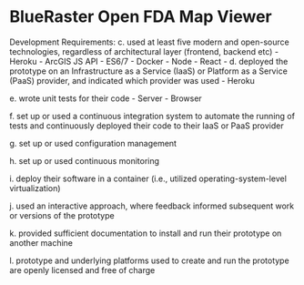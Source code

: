 # BlueRaster Open FDA Map Viewer

Development Requirements:
c. used at least five modern and open-source technologies, regardless of architectural layer
(frontend, backend etc)
    - Heroku 
    - ArcGIS JS API
    - ES6/7
    - Docker
    - Node
    - React
    - 
d. deployed the prototype on an Infrastructure as a Service (IaaS) or Platform as a Service
(PaaS) provider, and indicated which provider was used
    - Heroku

e. wrote unit tests for their code
    - Server
    - Browser
 
f. set up or used a continuous integration system to automate the running of tests and
continuously deployed their code to their IaaS or PaaS provider

g. set up or used configuration management

h. set up or used continuous monitoring

i. deploy their software in a container (i.e., utilized operating-system-level virtualization)

j. used an interactive approach, where feedback informed subsequent work or versions of
the prototype

k. provided sufficient documentation to install and run their prototype on another machine


l. prototype and underlying platforms used to create and run the prototype are openly
licensed and free of charge
